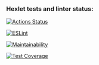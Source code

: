 ### Hexlet tests and linter status:
[![Actions Status](https://github.com/SvetlanaMaksimova/fullstack-javascript-project-46/workflows/hexlet-check/badge.svg)](https://github.com/SvetlanaMaksimova/fullstack-javascript-project-46/actions)

[![ESLint](https://github.com/SvetlanaMaksimova/fullstack-javascript-project-46/actions/workflows/eslint.yml/badge.svg?event=push)](https://github.com/SvetlanaMaksimova/fullstack-javascript-project-46/actions/workflows/eslint.yml)

[![Maintainability](https://api.codeclimate.com/v1/badges/e75b6287f1bb35326a27/maintainability)](https://codeclimate.com/github/SvetlanaMaksimova/fullstack-javascript-project-46/maintainability)

[![Test Coverage](https://api.codeclimate.com/v1/badges/e75b6287f1bb35326a27/test_coverage)](https://codeclimate.com/github/SvetlanaMaksimova/fullstack-javascript-project-46/test_coverage)


